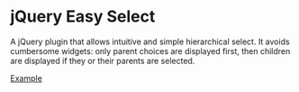 jQuery Easy Select
==================

A jQuery plugin that allows intuitive and simple hierarchical select. It avoids cumbersome widgets: only parent choices are displayed first, then children are displayed if they or their parents are selected.

[Example](https://rawgit.com/jcisio/easy_select/master/example/index.html)
